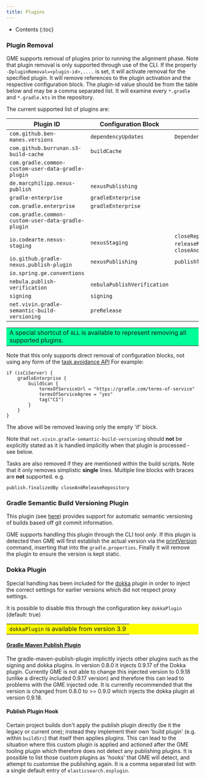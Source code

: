```yaml
---
title: Plugins
---
```


* Contents
{:toc}

### Plugin Removal

GME supports removal of plugins prior to running the alignment phase. Note that plugin removal is
only supported through use of the CLI. If the property `-DpluginRemoval=<plugin-id>,....` is set, it
will activate removal for the specified plugin. It will remove references to the plugin activation
and the respective configuration block. The plugin-id value should be from the table below and may be
a comma separated list. It will examine every `*.gradle` and `*.gradle.kts` in the repository.

The current supported list of plugins are:

| Plugin ID                                           | Configuration Block         | Tasks                                                               |
|-----------------------------------------------------|-----------------------------|---------------------------------------------------------------------|
| `com.github.ben-manes.versions`                     | `dependencyUpdates`         | `DependencyUpdatesTask`                                             |
| `com.github.burrunan.s3-build-cache`                | `buildCache`                |                                                                     |
| `com.gradle.common-custom-user-data-gradle-plugin`  |                             |                                                                     |
| `de.marcphilipp.nexus-publish`                      | `nexusPublishing`           |                                                                     |
| `gradle-enterprise`                                 | `gradleEnterprise`          |                                                                     |
| `com.gradle.enterprise`                             | `gradleEnterprise`          |                                                                     |
| `com.gradle.common-custom-user-data-gradle-plugin`  |                             |                                                                     |
| `io.codearte.nexus-staging`                         | `nexusStaging`              | `closeRepository`, `releaseRepository`, `closeAndReleaseRepository` |
| `io.github.gradle-nexus.publish-plugin`             | `nexusPublishing`           | `publishToSonatype`                                                 |
| `io.spring.ge.conventions`                          |                             |                                                                     |
| `nebula.publish-verification`                       | `nebulaPublishVerification` |                                                                     |
| `signing`                                           | `signing`                   |                                                                     |
| `net.vivin.gradle-semantic-build-versioning`        | `preRelease`                |                                                                     |

<table bgcolor="#00ff99">
<tr>
<td>
    A special shortcut of <code>ALL</code> is available to represent removing all supported plugins.
</td>
</tr>
</table>


Note that this only supports direct removal of configuration blocks, not using any form of the [task
avoidance API](https://docs.gradle.org/current/userguide/task_configuration_avoidance.html) For example:

```
if (isCiServer) {
    gradleEnterprise {
        buildScan {
            termsOfServiceUrl = "https://gradle.com/terms-of-service"
            termsOfServiceAgree = "yes"
            tag("CI")
        }
    }
}
```

The above will be removed leaving only the empty 'if' block.

Note that `net.vivin.gradle-semantic-build-versioning` should **not** be explicitly stated as it is handled
implicitly when that plugin is processed - see below.

Tasks are also removed if they are mentioned within the build scripts. Note that it only removes simplistic
**single** lines. Multiple line blocks with braces are **not** supported. e.g.
```
publish.finalizedBy closeAndReleaseRepository
```

### Gradle Semantic Build Versioning Plugin

This plugin (see [here](https://github.com/vivin/gradle-semantic-build-versioning)) provides support for
automatic semantic versioning of builds based off git commit information.

GME supports handling this plugin through the CLI tool *only*. If this plugin is detected then GME will first
establish the actual version via the [printVersion](https://github.com/vivin/gradle-semantic-build-versioning#printversion)
command, inserting that into the `gradle.properties`. Finally it will remove the plugin to ensure the version
is kept static.


### Dokka Plugin

Special handling has been included for the [dokka](https://github.com/Kotlin/dokka/) plugin in
order to inject the correct settings for earlier versions which did not respect proxy settings.

It is possible to disable this through the configuration key `dokkaPlugin` (default: true)

<table bgcolor="#ffff00">
<tr>
<td>
    <code>dokkaPlugin</code> is available from version 3.9
</td>
</tr>
</table>

#### [Gradle Maven Publish Plugin](https://github.com/vanniktech/gradle-maven-publish-plugin)

The gradle-maven-publish-plugin implicitly injects other plugins such as the signing and dokka
plugins. In version 0.8.0 it injects 0.9.17 of the Dokka plugin. Currently GME is not able to change
this injected version to 0.9.18 (unlike a directly included 0.9.17 version) and therefore this can
lead to problems with the GME injected ode. It is currently recommended that the version is changed
from 0.8.0 to >= 0.9.0 which injects the dokka plugin at version 0.9.18.

#### Publish Plugin Hook

Certain project builds don't apply the publish plugin directly (be it the legacy or current one); instead they implement their own 'build plugin' (e.g. within `buildSrc`) that itself then applies plugins. This can lead to the situation where this custom plugin is applied and actioned after the GME tooling plugin which therefore does not detect any publishing plugins. It is possible to list those custom plugins as 'hooks' that GME will detect, and attempt to customise the publishing again. It is a comma separated list with a single default entry of `elasticsearch.esplugin`.
